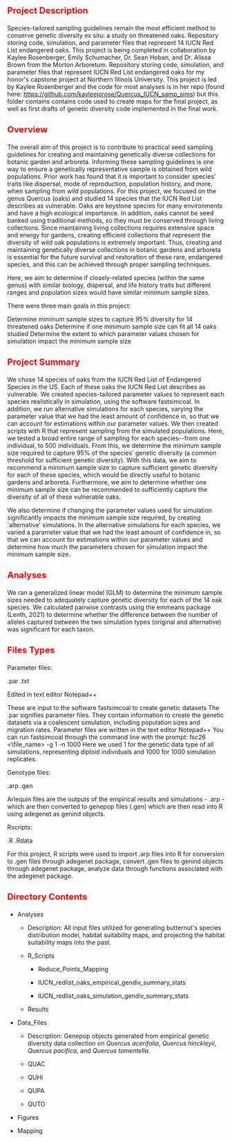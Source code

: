 <b><p><h1 style="color:red;font-size:20px;">Project Description</b></p></h1>

Species-tailored sampling guidelines remain the most efficient method to conserve genetic diversity ex situ: a study on threatened oaks. Repository storing code, simulation, and parameter files that represent 14 IUCN Red List endangered oaks. This project is being completed in collaboration by Kaylee Rosenberger, Emily Schumacher, Dr. Sean Hoban, and Dr. Alissa Brown from the Morton Arboretum.
Repository storing code, simulation, and parameter files that represent IUCN Red List endangered oaks for my honor's capstone project at Northern Illinois University. This project is led by Kaylee Rosenberger and the code for most analyses is in her repo (found here: https://github.com/kayleejorose/Quercus_IUCN_samp_sims) but this folder contains contains code used to create maps for the final project, as well as first drafts of genetic diversity code implemented in the final work. 

<b><p><h1 style="color:red;font-size:20px;">Overview</b></p></h1>
The overall aim of this project is to contribute to practical seed sampling guidelines for creating and maintaining genetically diverse collections for botanic garden and arboreta. Informing these sampling guidelines is one way to ensure a genetically representative sample is obtained from wild populations. Prior work has found that it is important to consider species' traits like dispersal, mode of reproduction, population history, and more, when sampling from wild populations. For this project, we focused on the genus Quercus (oaks) and studied 14 species that the IUCN Red List describes as vulnerable. Oaks are keystone species for many environments and have a high ecological importance. In addition, oaks cannot be seed banked using traditional methods, so they must be conserved through living collections. Since maintaining living collections requires extensive space and energy for gardens, creating efficient collections that represent the diversity of wild oak populations is extremely important. Thus, creating and maintaining genetically diverse collections in botanic gardens and arboreta is essential for the future survival and restoration of these rare, endangered species, and this can be achieved through proper sampling techniques.

Here, we aim to determine if closely-related species (within the same genus) with similar biology, dispersal, and life history traits but different ranges and population sizes would have similar minimum sample sizes.

There were three main goals in this project:

Determine minimum sample sizes to capture 95% diversity for 14 threatened oaks
Determine if one minimum sample size can fit all 14 oaks studied
Determine the extent to which parameter values chosen for simulation impact the minimum sample size

<b><p><h1 style="color:red;font-size:20px;">Project Summary</b></p></h1>
We chose 14 species of oaks from the IUCN Red List of Endangered Species in the US. Each of these oaks the IUCN Red List describes as vulnerable. We created species-tailored parameter values to represent each species realistically in simulation, using the software fastsimcoal. In addition, we run alternative simulations for each species, varying the parameter value that we had the least amount of confidence in, so that we can account for estimations within our parameter values. We then created scripts with R that represent sampling from the simulated populations. Here, we tested a broad entire range of sampling for each species--from one individual, to 500 individuals. From this, we determine the minimum sample size required to capture 95% of the species’ genetic diversity (a common threshold for sufficient genetic diversity). With this data, we aim to recommend a minimum sample size to capture sufficient genetic diversity for each of these species, which would be directly useful to botanic gardens and arboreta. Furthermore, we aim to determine whether one minimum sample size can be recommended to sufficiently capture the diversity of all of these vulnerable oaks.

We also determine if changing the parameter values used for simulation significantly impacts the minimum sample size required, by creating 'alternative' simulations. In the alternative simulations for each species, we varied a parameter value that we had the least amount of confidence in, so that we can account for estimations within our parameter values and determine how much the parameters chosen for simulation impact the minimum sample size.

<b><p><h1 style="color:red;font-size:20px;">Analyses</b></p></h1>
We ran a generalized linear model (GLM) to determine the minimum sample sizes needed to adequately capture genetic diversity for each of the 14 oak species. We calculated pairwise contrasts using the emmeans package (Lenth, 2021) to determine whether the difference between the number of alleles captured between the two simulation types (original and alternative) was significant for each taxon.

<b><p><h1 style="color:red;font-size:20px;">Files Types</b></p></h1>

Parameter files:
<p>.par .txt</p>
<p>Edited in text editor Notepad++</p>
<p>These are input to the software fastsimcoal to create genetic datasets The .par signifies parameter files. They contain information to create the genetic datasets via a coalescent simulation, including population sizes and migration rates. Parameter files are written in the text editor Notepad++
You can run fastsimcoal through the command line with the prompt: fsc26 <\file_name> -g 1 -n 1000
Here we used 1 for the genetic data type of all simulations, representing diploid individuals and 1000 for 1000 simulation replicates.</p>

Genotype files:
<p>.arp .gen</p>
<p>Arlequin files are the outputs of the empirical results and simulations - .arp - which are then converted to genepop files (.gen) which are then read into R using adegenet as genind objects. </p>

Rscripts:
<p>.R .Rdata</p>
<p>For this project, R scripts were used to import .arp files into R for conversion to .gen files through adegenet package, convert .gen files to genind objects through adegenet package, analyze data through functions associated with the adegenet package. </p>


<b><p><h1 style="color:red;font-size:20px;">Directory Contents</b></p></h1>

<ul><li>Analyses</li></ul>
<ul><ul><li>Description: All input files utilized for generating butternut's species distribution model, habitat suitability maps, and projecting the habitat suitability maps into the past.</li></ul></ul>
<ul><ul><li>R_Scripts</li></ul></ul>
<ul><ul><ul><li>Reduce_Points_Mapping</li></ul></ul></ul>
<ul><ul><ul><li>IUCN_redlist_oaks_empirical_gendiv_summary_stats</li></ul></ul></ul>
<ul><ul><ul><li>IUCN_redlist_oaks_simulation_gendiv_summary_stats</li></ul></ul></ul>
<ul><ul><li>Results</li></ul></ul>
<ul><li>Data_Files</li></ul>
<ul><ul><li>Description: Genepop objects generated from empirical genetic diversity data collection on <i>Quercus acerifolia</i>, <i>Quercus hinckleyii</i>, <i>Quercus pacifica</i>, and <i>Quercus tomentella</i>. </li></ul></ul>
<ul><ul><li>QUAC</li></ul></ul>
<ul><ul><li>QUHI</li></ul></ul>
<ul><ul><li>QUPA</li></ul></ul>
<ul><ul><li>QUTO</li></ul></ul>

<ul><li>Figures</li></ul>

<ul><li>Mapping</li></ul>
